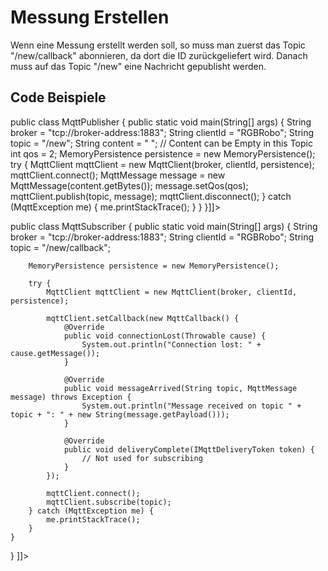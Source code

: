 # Messung Erstellen

Wenn eine Messung erstellt werden soll, so muss man zuerst das Topic "/new/callback" abonnieren, da dort die ID zurückgeliefert wird.
Danach muss auf das Topic "/new" eine Nachricht gepublisht werden.

## Code Beispiele

<deflist collapsible="true">
    <def title="ID Anfordern" default-state="collapsed">
        <tabs>
    <tab title="Java" >
        <code-block lang="java"><![CDATA[
            import org.eclipse.paho.client.mqttv3.MqttClient;
import org.eclipse.paho.client.mqttv3.MqttException;
import org.eclipse.paho.client.mqttv3.MqttMessage;
import org.eclipse.paho.client.mqttv3.persist.MemoryPersistence;

public class MqttPublisher {
    public static void main(String[] args) {
        String broker = "tcp://broker-address:1883";
        String clientId = "RGBRobo";
        String topic = "/new";
        String content = " "; // Content can be Empty in this Topic
        int qos = 2;
        MemoryPersistence persistence = new MemoryPersistence();
        try {
            MqttClient mqttClient = new MqttClient(broker, clientId, persistence);
            mqttClient.connect();
            MqttMessage message = new MqttMessage(content.getBytes());
            message.setQos(qos);
            mqttClient.publish(topic, message);
            mqttClient.disconnect();
        } catch (MqttException me) {
            me.printStackTrace();
        }
    }
}]]></code-block>
</tab>
<tab title="Python">
<code-block lang="python">
<![CDATA[
import paho.mqtt.client as mqtt
# Define the broker address and port
broker = "broker-address"
port = 1883
topic = "/new"
message = " "
# Create a client instance
client = mqtt.Client("RGBRobo")
# Connect to the broker
client.connect(broker, port)
# Publish the message to the specified topic
client.publish(topic, message)

# Disconnect from the broker

client.disconnect()]]></code-block>
</tab>
</tabs>
    </def>
    <def title="Callback" default-state="collapsed">
        <tabs>
    <tab title="Java">
        <code-block lang="java"><![CDATA[
            import org.eclipse.paho.client.mqttv3.IMqttDeliveryToken;
import org.eclipse.paho.client.mqttv3.MqttCallback;
import org.eclipse.paho.client.mqttv3.MqttClient;
import org.eclipse.paho.client.mqttv3.MqttException;
import org.eclipse.paho.client.mqttv3.MqttMessage;
import org.eclipse.paho.client.mqttv3.persist.MemoryPersistence;

public class MqttSubscriber {
    public static void main(String[] args) {
        String broker = "tcp://broker-address:1883";
        String clientId = "RGBRobo";
        String topic = "/new/callback";
        
        MemoryPersistence persistence = new MemoryPersistence();
        
        try {
            MqttClient mqttClient = new MqttClient(broker, clientId, persistence);
            
            mqttClient.setCallback(new MqttCallback() {
                @Override
                public void connectionLost(Throwable cause) {
                    System.out.println("Connection lost: " + cause.getMessage());
                }
                
                @Override
                public void messageArrived(String topic, MqttMessage message) throws Exception {
                    System.out.println("Message received on topic " + topic + ": " + new String(message.getPayload()));
                }
                
                @Override
                public void deliveryComplete(IMqttDeliveryToken token) {
                    // Not used for subscribing
                }
            });
            
            mqttClient.connect();
            mqttClient.subscribe(topic);
        } catch (MqttException me) {
            me.printStackTrace();
        }
    }

}
]]></code-block>
</tab>
<tab title="Python">
<code-block lang="python">
<![CDATA[
import paho.mqtt.client as mqtt

# Define the broker address and port

broker = "broker-address"
port = 1883
topic = "/new/callback"

# Callback function for when the client connects to the broker

def on_connect(client, userdata, flags, rc):
if rc == 0:
print("Connected successfully")
client.subscribe(topic)
else:
print("Connection failed with code", rc)

# Callback function for when a message is received

def on_message(client, userdata, msg):
print(f"Message received on topic {msg.topic}: {msg.payload.decode()}")

# Create a client instance

client = mqtt.Client("PythonSampleSubscriber")

# Assign callback functions

client.on_connect = on_connect
client.on_message = on_message

# Connect to the broker

client.connect(broker, port)

# Start the network loop

client.loop_forever()
]]></code-block>
</tab>
</tabs>
    </def>
</deflist>


